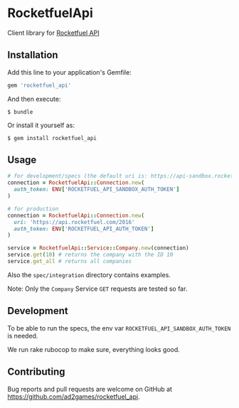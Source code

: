 # RocketfuelApi

Client library for [Rocketfuel API](https://api.rocketfuel.com)

## Installation

Add this line to your application's Gemfile:

```ruby
gem 'rocketfuel_api'
```

And then execute:

    $ bundle

Or install it yourself as:

    $ gem install rocketfuel_api

## Usage

```ruby
# for development/specs (the default uri is: https://api-sandbox.rocketfuel.com/2016)
connection = RocketfuelApi::Connection.new(
  auth_token: ENV['ROCKETFUEL_API_SANDBOX_AUTH_TOKEN']
)

# for production
connection = RocketfuelApi::Connection.new(
  uri: 'https://api.rocketfuel.com/2016'
  auth_token: ENV['ROCKETFUEL_API_AUTH_TOKEN']
)

service = RocketfuelApi::Service::Company.new(connection)
service.get(10) # returns the company with the ID 10
service.get_all # returns all companies
```

Also the `spec/integration` directory contains examples.

Note: Only the `Company` Service `GET` requests are tested so far.

## Development

To be able to run the specs, the env var `ROCKETFUEL_API_SANDBOX_AUTH_TOKEN` is needed.

We run rake rubocop to make sure, everything looks good.

## Contributing

Bug reports and pull requests are welcome on GitHub at https://github.com/ad2games/rocketfuel_api.
